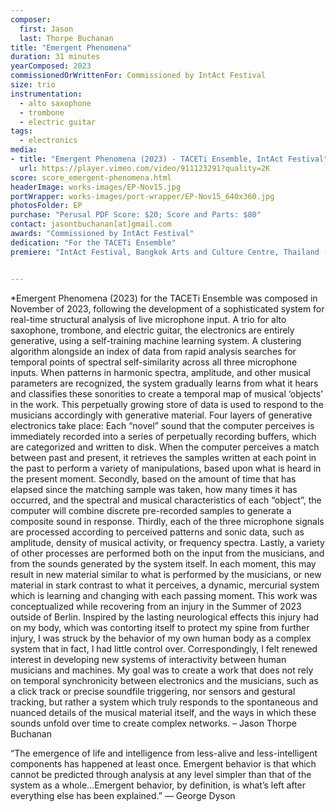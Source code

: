 ```yaml
---
composer:
  first: Jason
  last: Thorpe Buchanan
title: "Emergent Phenomena"
duration: 31 minutes
yearComposed: 2023
commissionedOrWrittenFor: Commissioned by IntAct Festival
size: trio
instrumentation:
  - alto saxophone
  - trombone
  - electric guitar
tags:
  - electronics
media:
- title: "Emergent Phenomena (2023) - TACETi Ensemble, IntAct Festival"
  url: https://player.vimeo.com/video/911123291?quality=2K
score: score_emergent-phenomena.html
headerImage: works-images/EP-Nov15.jpg
portWrapper: works-images/port-wrapper/EP-Nov15_640x360.jpg
photosFolder: EP
purchase: "Perusal PDF Score: $20; Score and Parts: $80"
contact: jasontbuchanan[at]gmail.com
awards: "Commissioned by IntAct Festival"
dedication: "For the TACETi Ensemble"
premiere: "IntAct Festival, Bangkok Arts and Culture Centre, Thailand - December 24, 2023"   


---
```

*Emergent Phenomena (2023) for the TACETi Ensemble was composed in November of 2023, following the development of a sophisticated system for real-time structural analysis of live microphone input. A trio for alto saxophone, trombone, and electric guitar, the electronics are entirely generative, using a self-training machine learning system. A clustering algorithm alongside an index of data from rapid analysis searches for temporal points of spectral self-similarity across all three microphone inputs. When patterns in harmonic spectra, amplitude, and other musical parameters are recognized, the system gradually learns from what it hears and classifies these sonorities to create a temporal map of musical ‘objects’ in the work. This perpetually growing store of data is used to respond to the musicians accordingly with generative material. Four layers of generative electronics take place: Each “novel” sound that the computer perceives is immediately recorded into a series of perpetually recording buffers, which are categorized and written to disk. When the computer perceives a match between past and present, it retrieves the samples written at each point in the past to perform a variety of manipulations, based upon what is heard in the present moment. Secondly, based on the amount of time that has elapsed since the matching sample was taken, how many times it has occurred, and the spectral and musical characteristics of each “object”, the computer will combine discrete pre-recorded samples to generate a composite sound in response. Thirdly, each of the three microphone signals are processed according to perceived patterns and sonic data, such as amplitude, density of musical activity, or frequency spectra. Lastly, a variety of other processes are performed both on the input from the musicians, and from the sounds generated by the system itself. In each moment, this may result in new material similar to what is performed by the musicians, or new material in stark contrast to what it perceives, a dynamic, mercurial system which is learning and changing with each passing moment.
This work was conceptualized while recovering from an injury in the Summer of 2023 outside of Berlin. Inspired by the lasting neurological effects this injury had on my body, which was contorting itself to protect my spine from further injury, I was struck by the behavior of my own human body as a complex system that in fact, I had little control over. Correspondingly, I felt renewed interest in developing new systems of interactivity between human musicians and machines. My goal was to create a work that does not rely on temporal synchronicity between electronics and the musicians, such as a click track or precise soundfile triggering, nor sensors and gestural tracking, but rather a system which truly responds to the spontaneous and nuanced details of the musical material itself, and the ways in which these sounds unfold over time to create complex networks. – Jason Thorpe Buchanan

“The emergence of life and intelligence from less-alive and less-intelligent components has happened at least once. Emergent behavior is that which cannot be predicted through analysis at any level simpler than that of the system as a whole…Emergent behavior, by definition, is what’s left after everything else has been explained.” ― George Dyson
